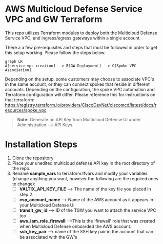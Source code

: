 #  AWS Multicloud Defense Service VPC and GW Terraform

This repo utilizes Terraform modules to deploy both the Multicloud Defense Service VPC, and ingress/egress gateways within a single account. 

There a a few pre-requisites and steps that must be followed in order to get this setup working. Please follow the steps below.
```mermaid
graph LR
A[service vpc creation] --> B[GW Deployment] --> C[Spoke VPC Association]
```
Depending on the setup, some customers may choose to associate VPC's in the same account, or they can connect spokes that reside in different accounts. Depending on the configuration, the spoke VPC automation and Terraform configuration will differ. Please reference this for instructions on that terraform: https://registry.terraform.io/providers/CiscoDevNet/ciscomcd/latest/docs/resources/spoke_vpc
 > **Note:** Generate an API Key from Multicloud Defense UI under Administration --> API Keys. 
# Installation Steps

 1. Clone the repository
 2. Place your unedited multicloud defense API key in the root directory of the repo.
 3. Rename **sample_vars** to terraform.tfvars and modify your variables (change anything you want, however the following are the required ones to change):
	 - [ ] **VALTIX_API_KEY_FILE** --> The name of the key file you placed in step 2.
	 - [ ] **csp_account_name** --> Name of the AWS account as it appears in your Multicloud Defense UI
	 - [ ] **transit_gw_id** --> ID of the TGW you want to attach the service VPC too
	 - [ ] **aws_iam_role_firewall** -->This is the 'firewall' role that was created when Multicloud Defense onboarded the AWS account.
	 - [ ] **ssh_key_pair** --> name of the SSH key pair in the account that can be associated with the GW's 